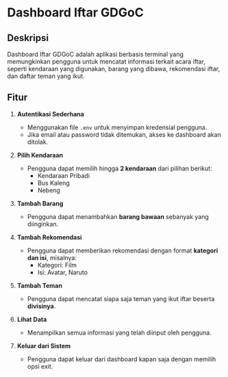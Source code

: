 # Dashboard Iftar GDGoC

## Deskripsi
Dashboard Iftar GDGoC adalah aplikasi berbasis terminal yang memungkinkan pengguna untuk mencatat informasi terkait acara iftar, seperti kendaraan yang digunakan, barang yang dibawa, rekomendasi iftar, dan daftar teman yang ikut.

## Fitur
1. **Autentikasi Sederhana**
   - Menggunakan file `.env` untuk menyimpan kredensial pengguna.
   - Jika email atau password tidak ditemukan, akses ke dashboard akan ditolak.

2. **Pilih Kendaraan**
   - Pengguna dapat memilih hingga **2 kendaraan** dari pilihan berikut:
     - Kendaraan Pribadi
     - Bus Kaleng
     - Nebeng

3. **Tambah Barang**
   - Pengguna dapat menambahkan **barang bawaan** sebanyak yang diinginkan.

4. **Tambah Rekomendasi**
   - Pengguna dapat memberikan rekomendasi dengan format **kategori dan isi**, misalnya:
     - Kategori: Film
     - Isi: Avatar, Naruto

5. **Tambah Teman**
   - Pengguna dapat mencatat siapa saja teman yang ikut iftar beserta **divisinya**.

6. **Lihat Data**
   - Menampilkan semua informasi yang telah diinput oleh pengguna.

7. **Keluar dari Sistem**
   - Pengguna dapat keluar dari dashboard kapan saja dengan memilih opsi exit.
